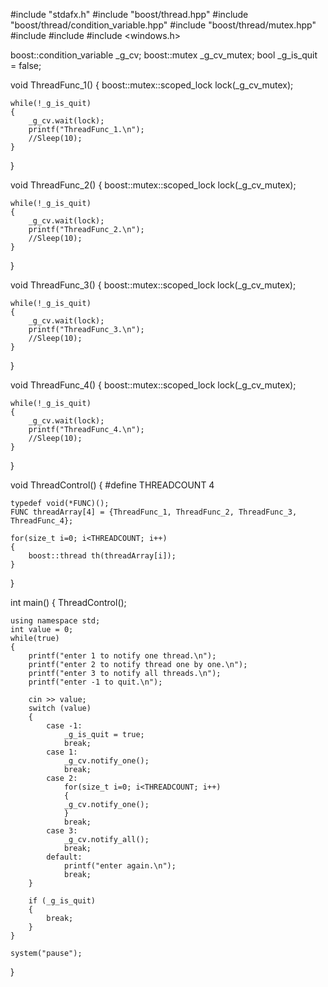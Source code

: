 #include "stdafx.h"
#include "boost/thread.hpp"
#include "boost/thread/condition_variable.hpp"
#include "boost/thread/mutex.hpp"
#include <thread>
#include <iostream>
#include <windows.h>

boost::condition_variable _g_cv;
boost::mutex _g_cv_mutex;
bool _g_is_quit = false;

void ThreadFunc_1()
{
	boost::mutex::scoped_lock lock(_g_cv_mutex);
	
	while(!_g_is_quit)
	{
		_g_cv.wait(lock);
		printf("ThreadFunc_1.\n");
		//Sleep(10);
	}
}

void ThreadFunc_2()
{
	boost::mutex::scoped_lock lock(_g_cv_mutex);
	
	while(!_g_is_quit)
	{
		_g_cv.wait(lock);
		printf("ThreadFunc_2.\n");
		//Sleep(10);
	}
}

void ThreadFunc_3()
{
	boost::mutex::scoped_lock lock(_g_cv_mutex);
	
	while(!_g_is_quit)
	{
		_g_cv.wait(lock);
		printf("ThreadFunc_3.\n");
		//Sleep(10);
	}
}

void ThreadFunc_4()
{
	boost::mutex::scoped_lock lock(_g_cv_mutex);
	
	while(!_g_is_quit)
	{
		_g_cv.wait(lock);
		printf("ThreadFunc_4.\n");
		//Sleep(10);
	}
}

void ThreadControl()
{
	#define THREADCOUNT 4
	
	typedef void(*FUNC)();
	FUNC threadArray[4] = {ThreadFunc_1, ThreadFunc_2, ThreadFunc_3, ThreadFunc_4};
	
	for(size_t i=0; i<THREADCOUNT; i++)
	{
		boost::thread th(threadArray[i]);
	}
}

int main()
{
	ThreadControl();
	
	using namespace std;
	int value = 0;
	while(true)
	{
		printf("enter 1 to notify one thread.\n");
		printf("enter 2 to notify thread one by one.\n");
		printf("enter 3 to notify all threads.\n");
		printf("enter -1 to quit.\n");
		
		cin >> value;
		switch (value)
		{
			case -1:
				_g_is_quit = true;
				break;
			case 1:
				_g_cv.notify_one();
				break;
			case 2:
				for(size_t i=0; i<THREADCOUNT; i++)
				{
				_g_cv.notify_one();
				}
				break;
			case 3:
				_g_cv.notify_all();
				break;
			default:
				printf("enter again.\n");
				break;
		}
		
		if (_g_is_quit)
		{
			break;
		}
	}
	
	system("pause");
}



































